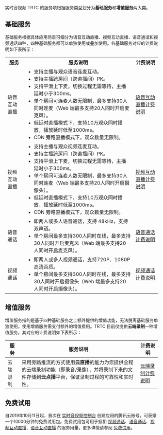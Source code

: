 
实时音视频 TRTC 的服务项根据服务类型划分为**基础服务**和**增值服务**两大类。

## 基础服务
基础服务根据具体应用场景可细分为语音互动直播、视频互动直播、语音通话和视频通话四种，四种基础服务都可以单独使用或叠加使用。各基础服务对应的计费说明如下表所示：

<table>
<tr><th>服务</th><th>服务说明</th><th>计费说明</th></tr>
<tr>
<td>语音互动直播</td>
<td><ul style="margin:0">
<li>支持主播与观众语音连麦互动。</li>
<li>支持主播跨房间（跨直播间）PK。</li>
<li>支持平滑上下麦，切换过程无需等待，主播延时小于300ms。</li>
<li>单个房间可连麦人数无限制，最多支持30人同时连麦（Web 端最多支持20人同时开启麦克风）。</li>
<li>低延时直播模式下，支持10万观众同时播放，播放延时低至1000ms。</li>
<li>CDN 旁路直播模式下，观众数量无限制。</li>
</ul></td>
<td><a href="https://cloud.tencent.com/document/product/647/44248">语音互动直播计费说明</a></td>
</tr>
<tr>
<td>视频互动直播</td>
<td><ul style="margin:0">
<li>支持主播与观众视频连麦互动。</li>
<li>支持主播跨房间（跨直播间）PK。</li>
<li>支持平滑上下麦，切换过程无需等待，主播延时小于300ms。</li>
<li>单个房间可连麦人数无限制，最多支持30人同时连麦（Web 端最多支持20人同时开启摄像头）。</li>
<li>低延时直播模式下，支持10万观众同时播放，播放延时低至1000ms。</li>
<li>CDN 旁路直播模式下，观众数量无限制。</li>
</ul></td>
<td><a href="https://cloud.tencent.com/document/product/647/44247">视频互动直播计费说明</a></td>
</tr>
<tr>
<td>语音通话</td>
<td><ul style="margin:0">
<li>即两人或多人语音通话，支持 48kHz，支持双声道。</li>
<li>单个房间最多支持300人同时在线，最多支持30人同时开启麦克风（Web 端最多支持20人同时开启麦克风）。</li>
</ul></td>
<td><a href="https://cloud.tencent.com/document/product/647/44226">语音通话计费说明</a></td>
</tr>
<tr>
<td>视频通话</td>
<td><ul style="margin:0">
<li>即两人或多人视频通话，支持720P、1080P高清画质。</li>
<li>单个房间最多支持300人同时在线，最多支持30人同时开启摄像头（Web 端最多支持20人同时开启摄像头）。</li></ul></td>
<td><a href="https://cloud.tencent.com/document/product/647/44246">视频通话计费说明</a></td>
</tr>
</table>

## 增值服务
增值服务指的是基于四种基础服务之上额外提供的增值功能，无法脱离基础服务单独使用，使用增值服务需支付额外的增值费用。TRTC 目前仅提供**云端录制**一种增值服务，其对应的计费说明如下表所示：

| 服务 | 服务说明 | 计费说明 |
|------|------|------|
|云端录制	| 采用旁路推流的方式使用**云直播**的能力为您提供全程的云端录制功能（即录音/录像），并将录制下来的文件存储到**云点播**平台，保证录制过程的可靠性和实时性。	|[云端录制计费说明](https://cloud.tencent.com/document/product/647/45892)|

## 免费试用
自2019年10月11日起，首次在 [实时音视频控制台](https://console.cloud.tencent.com/trtc) 创建应用的腾讯云账号，可获赠一个10000分钟的免费试用包。免费试用包可用于抵扣 [视频通话](https://cloud.tencent.com/document/product/647/44246)、[语音通话](https://cloud.tencent.com/document/product/647/44226)、[视频互动直播](https://cloud.tencent.com/document/product/647/44247)、[语音互动直播](https://cloud.tencent.com/document/product/647/44248) 的服务用量，更多详情请参阅 [免费试用](https://cloud.tencent.com/document/product/647/44360)。


